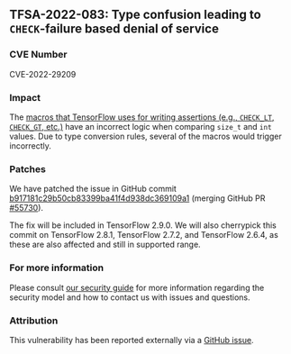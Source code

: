 ## TFSA-2022-083: Type confusion leading to `CHECK`-failure based denial of service

### CVE Number
CVE-2022-29209

### Impact
The [macros that TensorFlow uses for writing assertions (e.g., `CHECK_LT`, `CHECK_GT`, etc.)](https://github.com/tensorflow/tensorflow/blob/f3b9bf4c3c0597563b289c0512e98d4ce81f886e/tensorflow/core/platform/default/logging.h) have an incorrect logic when comparing `size_t` and `int` values. Due to type conversion rules, several of the macros would trigger incorrectly.

### Patches
We have patched the issue in GitHub commit [b917181c29b50cb83399ba41f4d938dc369109a1](https://github.com/tensorflow/tensorflow/commit/b917181c29b50cb83399ba41f4d938dc369109a1) (merging GitHub PR [#55730](https://github.com/tensorflow/tensorflow/pull/55730)).

The fix will be included in TensorFlow 2.9.0. We will also cherrypick this commit on TensorFlow 2.8.1, TensorFlow 2.7.2, and TensorFlow 2.6.4, as these are also affected and still in supported range.

### For more information
Please consult [our security guide](https://github.com/tensorflow/tensorflow/blob/master/SECURITY.md) for more information regarding the security model and how to contact us with issues and questions.

### Attribution
This vulnerability has been reported externally via a [GitHub issue](https://github.com/tensorflow/tensorflow/issues/55530).
